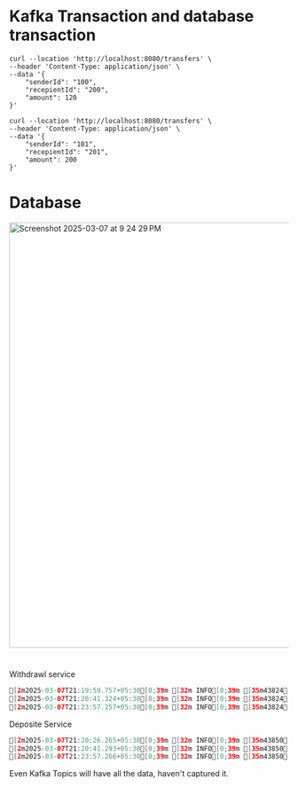 # Kafka Transaction and database transaction

```
curl --location 'http://localhost:8080/transfers' \
--header 'Content-Type: application/json' \
--data '{
    "senderId": "100",
    "recepientId": "200",
    "amount": 120
}'
```

```
curl --location 'http://localhost:8080/transfers' \
--header 'Content-Type: application/json' \
--data '{
    "senderId": "101",
    "recepientId": "201",
    "amount": 200
}'
```

# Database

<img width="767" alt="Screenshot 2025-03-07 at 9 24 29 PM" src="https://github.com/user-attachments/assets/51d7b321-0d9a-45b1-a213-35cf996e4c10" />

# 

Withdrawl service

```java
[2m2025-03-07T21:19:59.757+05:30[0;39m [32m INFO[0;39m [35m43824[0;39m [2m---[0;39m [2m[ntainer#0-0-C-1][0;39m [2m[0;39m[36mo.s.k.l.KafkaMessageListenerContainer   [0;39m [2m:[0;39m amount-widthrawal-event: partitions assigned: [withdraw-money-topic-0, withdraw-money-topic-1, withdraw-money-topic-2]
[2m2025-03-07T21:20:41.324+05:30[0;39m [32m INFO[0;39m [35m43824[0;39m [2m---[0;39m [2m[ntainer#0-0-C-1][0;39m [2m[0;39m[36m.a.e.W.h.WithdrawalRequestedEventHandler[0;39m [2m:[0;39m Received a new withdrawal event: 120 
[2m2025-03-07T21:23:57.257+05:30[0;39m [32m INFO[0;39m [35m43824[0;39m [2m---[0;39m [2m[ntainer#0-0-C-1][0;39m [2m[0;39m[36m.a.e.W.h.WithdrawalRequestedEventHandler[0;39m [2m:[0;39m Received a new withdrawal event: 200 
```

Deposite Service

```java
[2m2025-03-07T21:20:26.265+05:30[0;39m [32m INFO[0;39m [35m43850[0;39m [2m---[0;39m [2m[ntainer#0-0-C-1][0;39m [2m[0;39m[36mo.s.k.l.KafkaMessageListenerContainer   [0;39m [2m:[0;39m amount-deposit-event: partitions assigned: [deposit-money-topic-0, deposit-money-topic-1, deposit-money-topic-2]
[2m2025-03-07T21:20:41.293+05:30[0;39m [32m INFO[0;39m [35m43850[0;39m [2m---[0;39m [2m[ntainer#0-0-C-1][0;39m [2m[0;39m[36mc.a.e.D.h.DepositRequestedEventHandler  [0;39m [2m:[0;39m Received a new deposit event: 120 
[2m2025-03-07T21:23:57.266+05:30[0;39m [32m INFO[0;39m [35m43850[0;39m [2m---[0;39m [2m[ntainer#0-0-C-1][0;39m [2m[0;39m[36mc.a.e.D.h.DepositRequestedEventHandler  [0;39m [2m:[0;39m Received a new deposit event: 200 
```

Even Kafka Topics will have all the data, haven't captured it.
